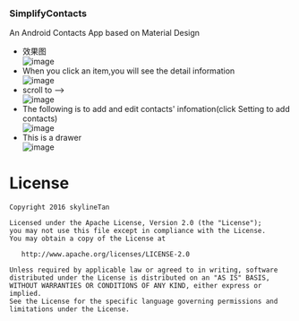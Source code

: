 ### SimplifyContacts
An Android Contacts App based on Material Design

 - 效果图         
 ![image](https://raw.githubusercontent.com/skylineTan/SimplifyContacts/master/images/img1.png)                             
 - When you click an item,you will see the detail information                    
![image](https://raw.githubusercontent.com/skylineTan/SimplifyContacts/master/images/img4.png)              
 - scroll to -->               
![image](https://raw.githubusercontent.com/skylineTan/SimplifyContacts/master/images/img5.png)              
 - The following is to add and edit contacts' infomation(click Setting to add contacts)          
![image](https://raw.githubusercontent.com/skylineTan/SimplifyContacts/master/images/img3.png)              
 - This is a drawer          
![image](https://raw.githubusercontent.com/skylineTan/SimplifyContacts/master/images/img2.png)              

License
=======

    Copyright 2016 skylineTan

    Licensed under the Apache License, Version 2.0 (the "License");
    you may not use this file except in compliance with the License.
    You may obtain a copy of the License at

       http://www.apache.org/licenses/LICENSE-2.0

    Unless required by applicable law or agreed to in writing, software
    distributed under the License is distributed on an "AS IS" BASIS,
    WITHOUT WARRANTIES OR CONDITIONS OF ANY KIND, either express or implied.
    See the License for the specific language governing permissions and
    limitations under the License.
